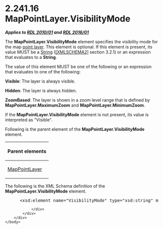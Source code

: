 <html dir="LTR" xmlns:mshelp="http://msdn.microsoft.com/mshelp" xmlns:ddue="http://ddue.schemas.microsoft.com/authoring/2003/5" xmlns:xlink="http://www.w3.org/1999/xlink" xmlns:tool="http://www.microsoft.com/tooltip">
    <head>
        <meta http-equiv="Content-Type" content="text/html; CHARSET=utf-8"></meta>
        <meta name="save" content="history"></meta>
        <title>2.241.16 MapPointLayer.VisibilityMode</title>
        <xml>
            <mshelp:toctitle title="2.241.16 MapPointLayer.VisibilityMode"></mshelp:toctitle>
            <mshelp:rltitle title="[MS-RDL]: MapPointLayer.VisibilityMode"></mshelp:rltitle>
            <mshelp:keyword index="A" term="ee26f174-29b9-4772-b5d0-cddc92a58cb7"></mshelp:keyword>
            <mshelp:attr name="DCSext.ContentType" value="open specification"></mshelp:attr>
            <mshelp:attr name="AssetID" value="ee26f174-29b9-4772-b5d0-cddc92a58cb7"></mshelp:attr>
            <mshelp:attr name="TopicType" value="kbRef"></mshelp:attr>
            <mshelp:attr name="DCSext.Title" value="[MS-RDL]: MapPointLayer.VisibilityMode" />
        </xml>
    </head>
    <body>
        <div id="header">
            <h1 class="heading">2.241.16 MapPointLayer.VisibilityMode</h1>
        </div>
        <div id="mainSection">
            <div id="mainBody">
                <div id="allHistory" class="saveHistory"></div>
                <div id="sectionSection0" class="section" name="collapseableSection">
                    

<p><b><i>Applies to </i></b><a href="3428e690-a348-4ec7-8a6a-8efb42d2cdee.htm"><b><i>RDL 2010/01</i></b></a><b><i>
and </i></b><a href="52ce3983-2bfc-4e72-9359-42aaf5fe4509.htm"><b><i>RDL 2016/01</i></b></a></p>

<p>The <b>MapPointLayer.VisibilityMode</b> element specifies
the visibility mode for the map <a href="b2482b3f-74ab-4ca8-a9e5-c07955011743.htm#gt_8cc76ec5-c7e5-4806-a701-4487f95363d0">point layer</a>. This element
is optional. If this element is present, its value MUST be a <a href="1ed81ef3-a683-45e3-aaad-bd2bbe71bc3d.htm">String</a> (<a href="https://go.microsoft.com/fwlink/?LinkId=90610">[XMLSCHEMA2]</a> section
3.2.1) or an expression that evaluates to a <b>String</b>. </p>

<p>The value of this element MUST be one of the following or an
expression that evaluates to one of the following:</p>

<p><b>Visible</b>: The layer is always visible.</p>

<p><b>Hidden</b>: The layer is always hidden.</p>

<p><b>ZoomBased</b>: The layer is shown in a zoom level
range that is defined by <b>MapPointLayer.MaximumZoom</b> and <b>MapPointLayer.MinimumZoom</b>.
</p>

<p>If the <b>MapPointLayer.VisibilityMode</b> element is not
present, its value is interpreted as &quot;Visible&quot;.</p>

<p>Following is the parent element of the <b>MapPointLayer.VisibilityMode</b>
element.</p>

<table>
 <thead>
  <tr>
   <th>
   <p>Parent elements</p>
   </th>
  </tr>
 </thead>
 <tr>
  <td>
  <p><a href="aa1875f4-9842-4672-86d6-306ba5a075aa.htm">MapPointLayer</a></p>
  </td>
 </tr>
</table>

<p>The following is the XML Schema definition of the <b>MapPointLayer.VisibilityMode</b>
element.</p>

<dl>
<dd>
<div><pre> &lt;xsd:element name=&quot;VisibilityMode&quot; type=&quot;xsd:string&quot; minOccurs=&quot;0&quot; /&gt;
</pre></div>
</dd></dl>


                </div>
            </div>
        </div>
    </body>
</html>